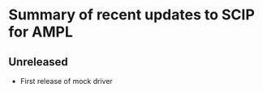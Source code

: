 Summary of recent updates to SCIP for AMPL
==========================================

## Unreleased
- First release of mock driver
